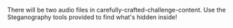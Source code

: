 There will be two audio files in carefully-crafted-challenge-content. Use the Steganography tools provided to find what's hidden inside!
